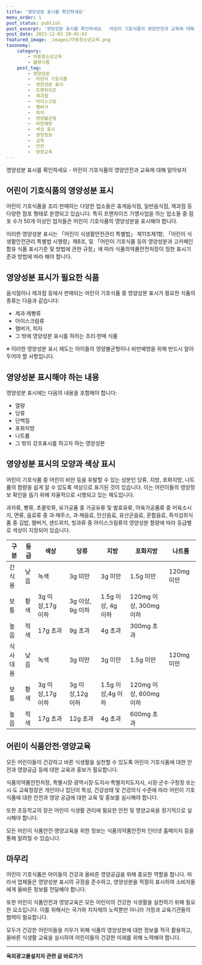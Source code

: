 ```yaml
---
title: '영양성분 표시를 확인하세요'
menu_order: 1
post_status: publish
post_excerpt: '영양성분 표시를 확인하세요   어린이 기호식품의 영양안전과 교육에 대해 알아보자'
post_date: 2023-12-03 20:45:03
featured_image: _images/아동청소년교육.png
taxonomy:
    category:
        - 아동청소년교육
        - 불량식품
    post_tag:
        - 영양성분
        -  어린이 기호식품
        -  영양성분 표시
        -  프랜차이즈
        -  제과점
        -  아이스크림
        -  햄버거
        -  피자
        -  영양불균형
        -  비만예방
        -  색상 표시
        -  영양정보
        -  교육
        -  안전
        -  영양교육
---
```



  영양성분 표시를 확인하세요 - 어린이 기호식품의 영양안전과 교육에 대해 알아보자

## 어린이 기호식품의 영양성분 표시

어린이 기호식품을 조리·판매하는 다양한 업소들은 휴게음식점, 일반음식점, 제과점 등 다양한 점포 형태로 운영되고 있습니다. 특히 프랜차이즈 가맹사업을 하는 업소들 중 점포 수가 50개 이상인 업자들은 어린이 기호식품의 영양성분을 표시해야 합니다.

이러한 영양성분 표시는 「어린이 식생활안전관리 특별법」 제11조제1항, 「어린이 식생활안전관리 특별법 시행령」제8조, 및 「어린이 기호식품 등의 영양성분과 고카페인 함유 식품 표시기준 및 방법에 관한 규정」에 따라 식품의약품안전처장이 정한 표시기준과 방법에 따라 해야 합니다.

## 영양성분 표시가 필요한 식품

음식점이나 제과점 등에서 판매되는 어린이 기호식품 중 영양성분 표시가 필요한 식품의 종류는 다음과 같습니다:
- 제과·제빵류
- 아이스크림류
- 햄버거, 피자
- 그 밖에 영양성분 표시를 하려는 조리·판매 식품

※ 이러한 영양성분 표시 제도는 아이들의 영양불균형이나 비만예방을 위해 반드시 알아두어야 할 사항입니다.

## 영양성분 표시해야 하는 내용

영양성분 표시에는 다음의 내용을 포함해야 합니다:
- 열량
- 당류
- 단백질
- 포화지방
- 나트륨
- 그 밖의 강조표시를 하고자 하는 영양성분

## 영양성분 표시의 모양과 색상 표시

어린이 기호식품 중 어린이 비만 등을 유발할 수 있는 성분인 당류, 지방, 포화지방, 나트륨의 함량을 쉽게 알 수 있도록 색상으로 표기된 것이 있습니다. 이는 어린이들의 영양정보 확인을 돕기 위해 자율적으로 시행되고 있는 제도입니다.

과자류, 빵류, 초콜릿류, 유가공품 중 가공유류 및 발효유류, 어육가공품류 중 어육소시지, 면류, 음료류 중 과·채주스, 과·채음료, 탄산음료, 유산균음료, 혼합음료, 즉석섭취식품 중 김밥, 햄버거, 샌드위치, 빙과류 중 아이스크림류의 영양성분 함량에 따라 등급별로 색상이 지정되어 있습니다.

구분 | 등급 | 색상 | 당류 | 지방 | 포화지방 | 나트륨
--|--|--|--|--|--|--
간식용 | 낮음 | 녹색 | 3g 미만 | 3g 미만 | 1.5g 미만 | 120mg 미만
보통 | 황색 | 3g 이상,17g 이하 | 3g 이상, 9g 이하 | 1.5g 이상, 4g 이하 | 120mg 이상, 300mg 이하
높음 | 적색 | 17g 초과 | 9g 초과 | 4g 초과 | 300mg 초과
식사대용 | 낮음 | 녹색 | 3g 미만 | 3g 미만 | 1.5g 미만 | 120mg 미만
보통 | 황색 | 3g 이상,17g 이하 | 3g 이상,12g 이하 | 1.5g 이상,4g 이하 | 120mg 이상, 600mg 이하
높음 | 적색 | 17g 초과 | 12g 초과 | 4g 초과 | 600mg 초과

## 어린이 식품안전·영양교육

모든 어린이들이 건강하고 바른 식생활을 실천할 수 있도록 어린이 기호식품에 대한 안전과 영양공급 등에 대한 교육과 홍보가 필요합니다.

식품의약품안전처장, 특별시장·광역시장·도지사·특별자치도지사, 시장·군수·구청장 또는 시·도 교육청장은 개인이나 집단의 특성, 건강상태 및 건강의식 수준에 따라 어린이 기호식품에 대한 안전과 영양 공급에 대한 교육 및 홍보를 실시해야 합니다.

또한 초등학교의 장은 어린이 식생활 관리에 필요한 안전 및 영양교육을 정기적으로 실시해야 합니다.

모든 어린이 식품안전·영양교육을 위한 정보는 식품의약품안전처 인터넷 홈페이지 등을 통해 알려질 수 있습니다.

## 마무리

어린이 기호식품은 아이들의 건강과 올바른 영양공급을 위해 중요한 역할을 합니다. 따라서 업체들은 영양성분 표시의 규정을 준수하고, 영양성분을 적절히 표시하여 소비자들에게 올바른 정보를 전달해야 합니다.

또한 어린이 식품안전과 영양교육은 모든 어린이의 건강한 식생활을 실천하기 위해 필요한 요소입니다. 이를 위해서는 국가와 지자체의 노력뿐만 아니라 가정과 교육기관들의 협력이 필요합니다.

모두가 건강한 어린이들을 키우기 위해 식품의 영양성분에 대한 정보를 적극 활용하고, 올바른 식생활 교육을 실시하여 어린이들의 건강한 미래를 위해 노력해야 합니다.
<!-- wp:separator -->
<hr class="wp-block-separator has-alpha-channel-opacity"/>
<!-- /wp:separator -->

<!-- wp:group {"backgroundColor":"base","layout":{"type":"constrained"}} -->
<div class="wp-block-group has-base-background-color has-background"><!-- wp:paragraph {"align":"center","fontSize":"medium"} -->
<p class="has-text-align-center has-large-font-size"><strong>옥외광고물설치자 관련 글 바로가기</strong></p>
<!-- /wp:paragraph -->


<!-- wp:latest-posts
{"categories":[{"id":27298,"count":19,"description":"","link":"https://uknowlaw.com/category/%ec%98%a5%ec%99%b8%ea%b4%91%ea%b3%a0%eb%ac%bc%ec%84%a4%ec%b9%98%ec%9e%90/","name":"옥외광고물설치자","slug":"옥외광고물설치자","taxonomy":"category","parent":0,"meta":[],"_links":{"self":[{"href":"https://uknowlaw.com/wp-json/wp/v2/categories/27298"}],"collection":[{"href":"https://uknowlaw.com/wp-json/wp/v2/categories"}],"about":[{"href":"https://uknowlaw.com/wp-json/wp/v2/taxonomies/category"}],"wp:post_type":[{"href":"https://uknowlaw.com/wp-json/wp/v2/posts?categories=27298"}],"curies":[{"name":"wp","href":"https://api.w.org/{rel}","templated":true}]}}],"postsToShow":100,"excerptLength":28,"postLayout":"grid","columns":2,"featuredImageAlign":"left","featuredImageSizeSlug":"large","fontSize":"small"} /--></div>
<!-- /wp:group -->